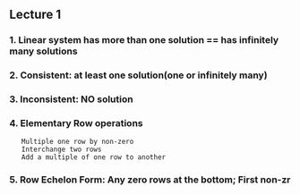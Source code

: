 ## Lecture 1
### 1. Linear system has more than one solution == has infinitely many solutions
### 2. Consistent: at least one solution(one or infinitely many)
### 3. Inconsistent: NO solution
### 4. Elementary Row operations
       Multiple one row by non-zero
       Interchange two rows
       Add a multiple of one row to another
### 5. Row Echelon Form: Any zero rows at the bottom; First non-zr
